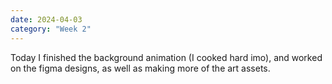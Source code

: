 ```yaml
---
date: 2024-04-03
category: "Week 2"
---
```


Today I finished the background animation (I cooked hard imo), and worked on the figma designs, as well as making more of the art assets.